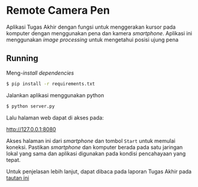 # Remote Camera Pen

Aplikasi Tugas Akhir dengan fungsi untuk menggerakan kursor pada komputer dengan menggunakan pena dan kamera _smartphone_. Aplikasi ini menggunakan _image processing_ untuk mengetahui posisi ujung pena

## Running

Meng-_install dependencies_

```bash
$ pip install -r requirements.txt
```

Jalankan aplikasi menggunakan python

```bash
$ python server.py
```

Lalu halaman web dapat di akses pada:

http://127.0.0.1:8080

Akses halaman ini dari _smartphone_ dan tombol `Start` untuk memulai koneksi. Pastikan _smartphone_ dan komputer berada pada satu jaringan lokal yang sama dan aplikasi digunakan pada kondisi pencahayaan yang tepat.

Untuk penjelasan lebih lanjut, dapat dibaca pada laporan Tugas Akhir pada [tautan ini](https://drive.google.com/file/d/1Krt74NKXZnxP5L8Eny1XgEFMwKr4ol6P/view?usp=sharing)
